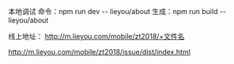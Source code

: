 本地调试
命令：npm run dev -- lieyou/about
生成：npm run build -- lieyou/about


线上地址：
http://m.lieyou.com/mobile/zt2018/+文件名

http://m.lieyou.com/mobile/zt2018/issue/dist/index.html